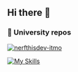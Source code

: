 ## Hi there 👋

### 🏢 University repos
[![nerfthisdev-itmo](https://img.shields.io/badge/GitHub-nerfthisdev-itmo-181717?style=for-the-badge&logo=github)]([https://github.com/huji-itmo](https://github.com/nerfthisdev-itmo))


[![My Skills](https://skillicons.dev/icons?i=java,go,ts,react,git,docker,c,python&theme=light)](https://skillicons.dev)
